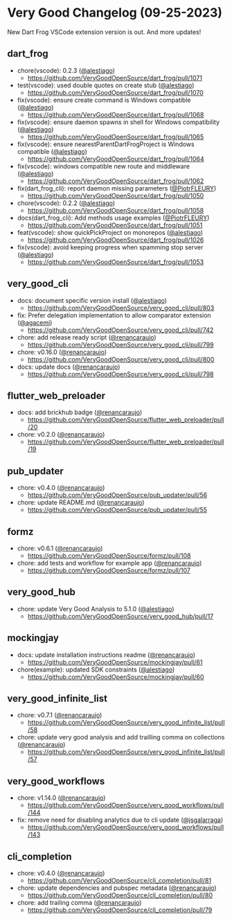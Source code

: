 # Very Good Changelog (09-25-2023)

New Dart Frog VSCode extension version is out. And more updates!

## dart_frog

- chore(vscode): 0.2.3 ([@alestiago](https://github.com/alestiago))
  - https://github.com/VeryGoodOpenSource/dart_frog/pull/1071
- test(vscode): used double quotes on create stub ([@alestiago](https://github.com/alestiago))
  - https://github.com/VeryGoodOpenSource/dart_frog/pull/1070
- fix(vscode): ensure create command is Windows compatible ([@alestiago](https://github.com/alestiago))
  - https://github.com/VeryGoodOpenSource/dart_frog/pull/1068
- fix(vscode): ensure daemon spawns in shell for Windows compatibility ([@alestiago](https://github.com/alestiago))
  - https://github.com/VeryGoodOpenSource/dart_frog/pull/1065
- fix(vscode): ensure nearestParentDartFrogProject is Windows compatible ([@alestiago](https://github.com/alestiago))
  - https://github.com/VeryGoodOpenSource/dart_frog/pull/1064
- fix(vscode): windows compatible new route and middleware ([@alestiago](https://github.com/alestiago))
  - https://github.com/VeryGoodOpenSource/dart_frog/pull/1062
- fix(dart_frog_cli): report daemon missing parameters ([@PiotrFLEURY](https://github.com/PiotrFLEURY))
  - https://github.com/VeryGoodOpenSource/dart_frog/pull/1050
- chore(vscode): 0.2.2 ([@alestiago](https://github.com/alestiago))
  - https://github.com/VeryGoodOpenSource/dart_frog/pull/1058
- docs(dart_frog_cli): Add methods usage examples ([@PiotrFLEURY](https://github.com/PiotrFLEURY))
  - https://github.com/VeryGoodOpenSource/dart_frog/pull/1051
- feat(vscode): show quickPickProject on monorepos ([@alestiago](https://github.com/alestiago))
  - https://github.com/VeryGoodOpenSource/dart_frog/pull/1026
- fix(vscode): avoid keeping progress when spamming stop server ([@alestiago](https://github.com/alestiago))
  - https://github.com/VeryGoodOpenSource/dart_frog/pull/1053

## very_good_cli

- docs: document specific version install ([@alestiago](https://github.com/alestiago))
  - https://github.com/VeryGoodOpenSource/very_good_cli/pull/803
- fix: Prefer delegation implementation to allow comparator extension ([@agacemi](https://github.com/agacemi))
  - https://github.com/VeryGoodOpenSource/very_good_cli/pull/742
- chore: add release ready script ([@renancaraujo](https://github.com/renancaraujo))
  - https://github.com/VeryGoodOpenSource/very_good_cli/pull/799
- chore: v0.16.0 ([@renancaraujo](https://github.com/renancaraujo))
  - https://github.com/VeryGoodOpenSource/very_good_cli/pull/800
- docs: update docs ([@renancaraujo](https://github.com/renancaraujo))
  - https://github.com/VeryGoodOpenSource/very_good_cli/pull/798

## flutter_web_preloader

- docs: add brickhub badge ([@renancaraujo](https://github.com/renancaraujo))
  - https://github.com/VeryGoodOpenSource/flutter_web_preloader/pull/20
- chore: v0.2.0 ([@renancaraujo](https://github.com/renancaraujo))
  - https://github.com/VeryGoodOpenSource/flutter_web_preloader/pull/19

## pub_updater

- chore: v0.4.0 ([@renancaraujo](https://github.com/renancaraujo))
  - https://github.com/VeryGoodOpenSource/pub_updater/pull/56
- chore: update README.md ([@renancaraujo](https://github.com/renancaraujo))
  - https://github.com/VeryGoodOpenSource/pub_updater/pull/55

## formz

- chore: v0.6.1 ([@renancaraujo](https://github.com/renancaraujo))
  - https://github.com/VeryGoodOpenSource/formz/pull/108
- chore: add tests and workflow for example app ([@renancaraujo](https://github.com/renancaraujo))
  - https://github.com/VeryGoodOpenSource/formz/pull/107

## very_good_hub

- chore: update Very Good Analysis to 5.1.0 ([@alestiago](https://github.com/alestiago))
  - https://github.com/VeryGoodOpenSource/very_good_hub/pull/17

## mockingjay

- docs: update installation instructions readme ([@renancaraujo](https://github.com/renancaraujo))
  - https://github.com/VeryGoodOpenSource/mockingjay/pull/61
- chore(example): updated SDK constraints ([@alestiago](https://github.com/alestiago))
  - https://github.com/VeryGoodOpenSource/mockingjay/pull/60

## very_good_infinite_list

- chore: v0.7.1 ([@renancaraujo](https://github.com/renancaraujo))
  - https://github.com/VeryGoodOpenSource/very_good_infinite_list/pull/58
- chore: update very good analysis and add trailling comma on collections ([@renancaraujo](https://github.com/renancaraujo))
  - https://github.com/VeryGoodOpenSource/very_good_infinite_list/pull/57

## very_good_workflows

- chore: v1.14.0 ([@renancaraujo](https://github.com/renancaraujo))
  - https://github.com/VeryGoodOpenSource/very_good_workflows/pull/144
- fix: remove need for disabling analytics due to cli update ([@jsgalarraga](https://github.com/jsgalarraga))
  - https://github.com/VeryGoodOpenSource/very_good_workflows/pull/143

## cli_completion

- chore: v0.4.0 ([@renancaraujo](https://github.com/renancaraujo))
  - https://github.com/VeryGoodOpenSource/cli_completion/pull/81
- chore: update dependencies and pubspec metadata ([@renancaraujo](https://github.com/renancaraujo))
  - https://github.com/VeryGoodOpenSource/cli_completion/pull/80
- chore: add trailing comma ([@renancaraujo](https://github.com/renancaraujo))
  - https://github.com/VeryGoodOpenSource/cli_completion/pull/79
